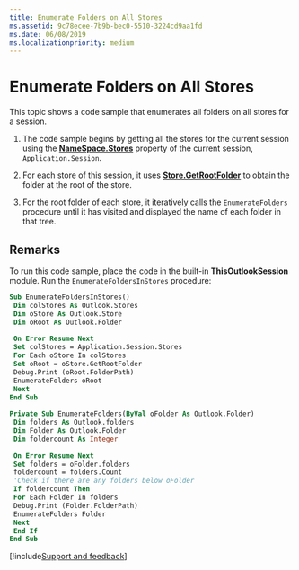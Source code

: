```yaml
---
title: Enumerate Folders on All Stores
ms.assetid: 9c78ecee-7b9b-bec0-5510-3224cd9aa1fd
ms.date: 06/08/2019
ms.localizationpriority: medium
---
```



# Enumerate Folders on All Stores

This topic shows a code sample that enumerates all folders on all stores for a session.


1. The code sample begins by getting all the stores for the current session using the **[NameSpace.Stores](../../../api/Outlook.NameSpace.Stores.md)** property of the current session, `Application.Session`.

2. For each store of this session, it uses **[Store.GetRootFolder](../../../api/Outlook.Store.GetRootFolder.md)** to obtain the folder at the root of the store.

3. For the root folder of each store, it iteratively calls the `EnumerateFolders` procedure until it has visited and displayed the name of each folder in that tree.


## Remarks

To run this code sample, place the code in the built-in **ThisOutlookSession** module. Run the `EnumerateFoldersInStores` procedure:


```vb
Sub EnumerateFoldersInStores() 
 Dim colStores As Outlook.Stores 
 Dim oStore As Outlook.Store 
 Dim oRoot As Outlook.Folder 
 
 On Error Resume Next 
 Set colStores = Application.Session.Stores 
 For Each oStore In colStores 
 Set oRoot = oStore.GetRootFolder 
 Debug.Print (oRoot.FolderPath) 
 EnumerateFolders oRoot 
 Next 
End Sub 
 
Private Sub EnumerateFolders(ByVal oFolder As Outlook.Folder) 
 Dim folders As Outlook.folders 
 Dim Folder As Outlook.Folder 
 Dim foldercount As Integer 
 
 On Error Resume Next 
 Set folders = oFolder.folders 
 foldercount = folders.Count 
 'Check if there are any folders below oFolder 
 If foldercount Then 
 For Each Folder In folders 
 Debug.Print (Folder.FolderPath) 
 EnumerateFolders Folder 
 Next 
 End If 
End Sub
```

[!include[Support and feedback](~/includes/feedback-boilerplate.md)]